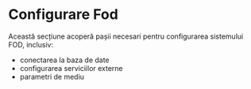 # Configurare Fod

Această secțiune acoperă pașii necesari pentru configurarea sistemului FOD, inclusiv:
- conectarea la baza de date
- configurarea serviciilor externe
- parametri de mediu